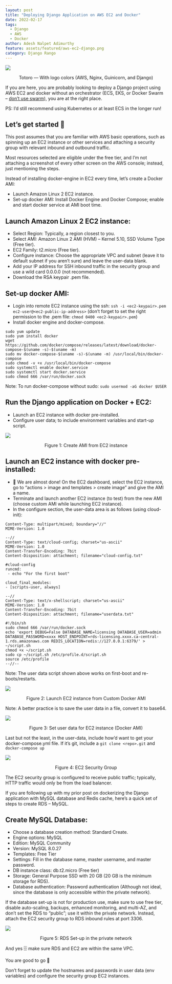 ```yaml
---
layout: post
title: "Deploying Django Application on AWS EC2 and Docker"
date: 2022-02-17
tags:
  - Django
  - AWS
  - Docker
author: Adesh Nalpet Adimurthy
feature: assets/featured/aws-ec2-django.png
category: Django Rango
---
```


<img src="./assets/featured/aws-ec2-django.png" /> 
<p style="text-align: center;">Totoro — With logo colors (AWS, Nginx, Guinicorn, and Django)</p>

If you are here, you are probably looking to deploy a Django project using AWS EC2 and docker without an orchestrator (ECS, EKS, or Docker Swarm – [don’t use swarm](https://www.mirantis.com/blog/mirantis-will-continue-to-support-and-develop-docker-swarm/)), you are at the right place.

PS: I’d still recommend using Kubernetes or at least ECS in the longer run!

## Let’s get started 🤪

This post assumes that you are familiar with AWS basic operations, such as spinning up an EC2 instance or other services and attaching a security group with relevant inbound and outbound traffic.

Most resources selected are eligible under the free tier, and I’m not attaching a screenshot of every other screen on the AWS console; instead, just mentioning the steps.

Instead of installing docker-engine in EC2 every time, let’s create a Docker AMI:

- Launch Amazon Linux 2 EC2 instance.
- Set-up docker AMI: Install Docker Engine and Docker Compose; enable and start docker service at AMI boot time.

## Launch Amazon Linux 2 EC2 instance:

- Select Region: Typically, a region closest to you.
- Select AMI: Amazon Linux 2 AMI (HVM) – Kernel 5.10, SSD Volume Type (Free tier).
- EC2 Family: t2.micro (Free tier).
- Configure instance: Choose the appropriate VPC and subnet (leave it to default subnet if you aren’t sure) and leave the user-data blank.
- Add your IP address for SSH inbound traffic in the security group and use a wild card 0.0.0.0 (not recommended).
- Download the RSA keypair .pem file.

## Set-up docker AMI:

- Login into remote EC2 instance using the ssh: `ssh -i <ec2-keypair>.pem ec2-user@<ec2-public-ip-address>` (don’t forget to set the right permission to the .pem file: `chmod 0400 <ec2-keypair>.pem`)
- Install docker engine and docker-compose.

```
sudo yum update
sudo yum install docker
wget https://github.com/docker/compose/releases/latest/download/docker-compose-$(uname -s)-$(uname -m) 
sudo mv docker-compose-$(uname -s)-$(uname -m) /usr/local/bin/docker-compose
sudo chmod -v +x /usr/local/bin/docker-compose
sudo systemctl enable docker.service
sudo systemctl start docker.service
sudo chmod 666 /var/run/docker.sock
```

Note: To run docker-compose without sudo: `sudo usermod -aG docker $USER`

## Run the Django application on Docker + EC2:

- Launch an EC2 instance with docker pre-installed.
- Configure user data; to include environment variables and start-up script.

<img src="./assets/posts/create-ami.png" /> 
<p style="text-align: center;">Figure 1: Create AMI from EC2 instance</p>

## Launch an EC2 instance with docker pre-installed:

- 👻 We are almost done! On the EC2 dashboard, select the EC2 instance, go to “actions > image and templates > create image” and give the AMI a name.
- Terminate and launch another EC2 instance (to test) from the new AMI (choose custom AMI while launching EC2 instance).
- In the configure section, the user-data area is as follows (using cloud-init): 

```
Content-Type: multipart/mixed; boundary="//"
MIME-Version: 1.0

--//
Content-Type: text/cloud-config; charset="us-ascii"
MIME-Version: 1.0
Content-Transfer-Encoding: 7bit
Content-Disposition: attachment; filename="cloud-config.txt"

#cloud-config
runcmd:
 - echo "For the first boot"

cloud_final_modules:
- [scripts-user, always]

--//
Content-Type: text/x-shellscript; charset="us-ascii"
MIME-Version: 1.0
Content-Transfer-Encoding: 7bit
Content-Disposition: attachment; filename="userdata.txt"

#!/bin/sh
sudo chmod 666 /var/run/docker.sock
echo 'export DEBUG=False DATABASE_NAME=licensing DATABASE_USER=admin DATABASE_PASSWORD=xxxx HOST_ENDPOINT=rds-licensing.xxxx.ca-central-1.rds.amazonaws.com REDIS_LOCATION=redis://127.0.0.1:6379/' > ~/script.sh
chmod +x ~/script.sh
sudo cp ~/script.sh /etc/profile.d/script.sh
source /etc/profile
--//--
```

Note: The user data script shown above works on first-boot and re-boots/restarts.

<img src="./assets/posts/select-custom-ami.png" /> 
<p style="text-align: center;">Figure 2: Launch EC2 instance from Custom Docker AMI</p>

Note: A better practice is to save the user data in a file, convert it to base64.

<img src="./assets/posts/set-user-data.png" /> 
<p style="text-align: center;">Figure 3: Set user data for EC2 instance (Docker AMI)</p>

Last but not the least, in the user-data, include how’d want to get your docker-compose.yml file. If it’s git, include a `git clone <repo>.git` and `docker-compose up`


<img src="./assets/posts/ec2-security-inbound.png" /> 
<p style="text-align: center;">Figure 4: EC2 Security Group</p>

The EC2 security group is configured to receive public traffic; typically, HTTP traffic would only be from the load balancer.

If you are following up with my prior post on dockerizing the Django application with MySQL database and Redis cache, here’s a quick set of steps to create RDS – MySQL.

## Create MySQL Database: 

- Choose a database creation method: Standard Create.
- Engine options: MySQL
- Edition: MySQL Community
- Version: MySQL 8.0.27
- Templates: Free Tier
- Settings: Fill in the database name, master username, and master password.
- DB instance class: db.t2.micro (Free tier)
- Storage: General Purpose SSD with 20 GB (20 GB is the minimum storage for RDS).
- Database authentication: Password authentication (Although not ideal, since the database is only accessible within the private network).

If the database set-up is not for production use, make sure to use free tier, disable auto-scaling, backups, enhanced monitoring, and multi-AZ, and don’t set the RDS to “public”; use it within the private network. Instead, attach the EC2 security group to RDS inbound rules at port 3306.

<img src="./assets/posts/database-setup.png" /> 
<p style="text-align: center;">Figure 5: RDS Set-up in the private network</p>

And yes 🗄 make sure RDS and EC2 are within the same VPC.

You are good to go 🚀

Don’t forget to update the hostnames and passwords in user data (env variables) and configure the security group EC2 instances.